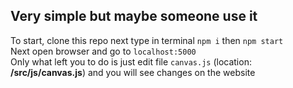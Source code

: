 ## Very simple but maybe someone use it
To start, clone this repo next type in terminal ```npm i``` then ```npm start``` <br>
Next open browser and go to ```localhost:5000``` <br>
Only what left you to do is just edit file ```canvas.js``` (location: **/src/js/canvas.js**) and you will see changes on the website

